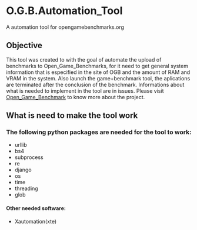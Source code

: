 <h1> O.G.B.Automation_Tool </h1>
<p>A automation tool for opengamebenchmarks.org</p>

<h2>Objective</h2>
This tool was created to with the goal of automate the upload of benchmarks to Open_Game_Benchmarks, for it need to get general system information that is especified in the site of OGB and the amount of RAM and VRAM in the system. Also launch the game+benchmark tool, the aplications are terminated after the conclusion of the benchmark. Informations about what is needed to implement in the tool are in issues. Please visit <a href="https://github.com/wbasile/Open-Game-Benchmarks" target="new">Open_Game_Benchmark</a> to know more about the project.

<h2>What is need to make the tool work</h2>
<h3>The following python packages are needed for the tool to work:</h3>
<ul>
 <li>urllib</li>
 <li>bs4</li>
 <li>subprocess</li>
 <li>re</li>
 <li>django</li>
 <li>os</li>
 <li>time</li>
 <li>threading</li>
 <li>glob</li>
</ul>
<h4>Other needed software:</h4>
<ul>
 <li>Xautomation(xte)</li>
</ul>
